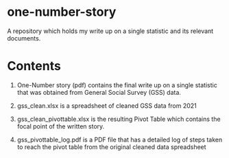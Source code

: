 # one-number-story
A repository which holds my write up on a single statistic and its relevant documents.


# Contents
1) One-Number story (pdf) contains the final write up on a single statistic that was obtained from General Social Survey (GSS) data.

2) gss_clean.xlsx is a spreadsheet of cleaned GSS data from 2021

3) gss_clean_pivottable.xlsx is the resulting Pivot Table which contains the focal point of the written story.

4) gss_pivottable_log.pdf is a PDF file that has a detailed log of steps taken to reach the pivot table from the original cleaned data spreadsheet

